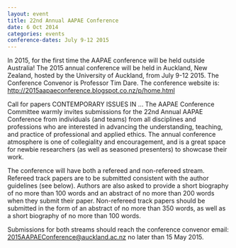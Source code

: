 ```yaml
---
layout: event
title: 22nd Annual AAPAE Conference
date: 6 Oct 2014
categories: events
conference-dates: July 9-12 2015
---
```


In 2015, for the first time the AAPAE conference will be held outside Australia! The 2015 annual conference will be held in Auckland, New Zealand, hosted by the University of Auckland, from July 9-12 2015. The Conference Convenor is Professor Tim Dare. The conference website is: <a href="http://2015aapaeconference.blogspot.co.nz/p/home.html"> http://2015aapaeconference.blogspot.co.nz/p/home.html</a>

Call for papers
CONTEMPORARY ISSUES IN ...
The AAPAE Conference Committee warmly invites submissions for the 22nd Annual AAPAE Conference from individuals (and teams) from all disciplines and professions who are interested in advancing the understanding, teaching, and practice of professional and applied ethics.  The annual conference atmosphere is one of collegiality and encouragement, and is a great space for newbie researchers (as well as seasoned presenters) to showcase their work.

The conference will have both a refereed and non-refereed stream.  Refereed track papers are to be submitted consistent with the author guidelines (see below).  Authors are also asked to provide a short biography of no more than 100 words and an abstract of no more than 200 words when they submit their paper. Non-refereed track papers should be submitted in the form of an abstract of no more than 350 words, as well as a short biography of no more than 100 words. 

Submissions for both streams should reach the conference convenor email: <a href="mailto:2015AAPAEConference@auckland.ac.nz?subject=22nd AAPAE Conference, Auckland NZ"> 2015AAPAEConference@auckland.ac.nz </a> no later than 15 May 2015.

